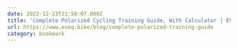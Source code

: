 ```yaml
---
date: 2022-12-23T21:50:07.000Z
title: 'Complete Polarized Cycling Training Guide, With Calculator | EVOQ.BIKE'
url: https://www.evoq.bike/blog/complete-polarized-training-guide
category: bookmark
---
```

